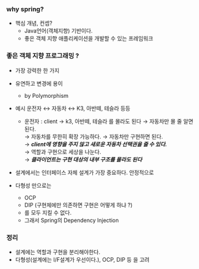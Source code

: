 ### why spring?
- 핵심 개념, 컨셉? 
    - Java언어(객체지향) 기반이다.
    - 좋은 객체 지향 애플리케이션을 개발할 수 있는 프레임워크
    
### 좋은 객체 지향 프로그래밍 ?
- 가장 강력한 한 가지
- 유연하고 변경에 용이
    - by Polymorphism
    
- 예시 운전자 ↔ 자동차 ↔ K3, 아반떼, 테슬라 등등
    - 운전자 : client → k3, 아반떼, 테슬라 를 몰라도 된다 → 자동차만 몰 줄 알면 된다. 
    <br>→ 자동차를 무한히 확장 가능하다. → 자동차만 구현하면 된다. 
    <br>→ ***client에 영향을 주지 않고 새로운 자동차 선택권을 줄 수 있다.***
    <br>→ 역할과 구현으로 세상을 나눈다.
    <br>→ ***클라이언트는 구현 대상의 내부 구조를 몰라도 된다***
      
- 설계에서는 인터페이스 자체 설계가 가장 중요하다. 안정적으로
- 다형성 만으로는 
  - OCP 
  - DIP (구현체에만 의존하면 구현은 어떻게 하냐 ?)
  - 를 모두 지킬 수 없다. 
  - 그래서 Spring의 Dependency Injection
  
### 정리
- 설계에는 역할과 구현을 분리해야한다.
- 다형성(설계에는 I/F설계가 우선이다.), OCP, DIP 등 을 고려


